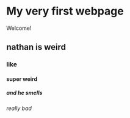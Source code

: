 # My very first webpage
 
 Welcome! 
 
## nathan is weird
### like 
#### super weird
##### and he smells
###### really bad
